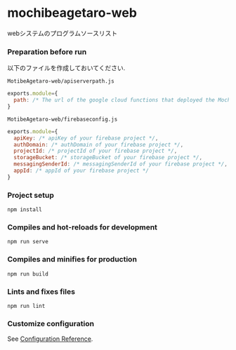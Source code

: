 # mochibeagetaro-web
webシステムのプログラムソースリスト  

### Preparation before run
以下のファイルを作成しておいてください.

`MotibeAgetaro-web/apiserverpath.js`  
```javascript
exports.module={
  path: /* The url of the google cloud functions that deployed the MochibeAgetaro-web-to-server program */,
}
```  
`MotibeAgetaro-web/firebaseconfig.js`  
```javascript
exports.module={
  apiKey: /* apiKey of your firebase project */,
  authDomain: /* authDomain of your firebase project */,
  projectId: /* projectId of your firebase project */,
  storageBucket: /* storageBucket of your firebase project */,
  messagingSenderId: /* messagingSenderId of your firebase project */,
  appId: /* appId of your firebase project */
}
```  

### Project setup
```
npm install
```

### Compiles and hot-reloads for development
```
npm run serve
```

### Compiles and minifies for production
```
npm run build
```

### Lints and fixes files
```
npm run lint
```

### Customize configuration
See [Configuration Reference](https://cli.vuejs.org/config/).
